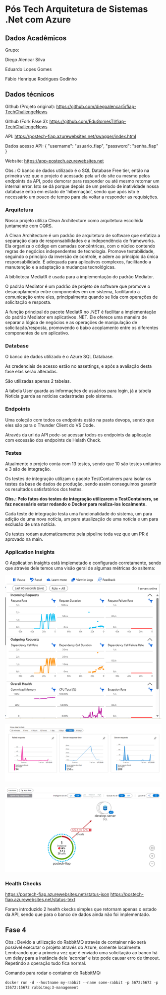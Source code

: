 # Pós Tech Arquitetura de Sistemas .Net com Azure

## Dados Acadêmicos

Grupo:

Diego Alencar Silva

Eduardo Lopes Gomes

Fábio Henrique Rodrigues Godinho

## Dados técnicos

Github (Projeto original): https://github.com/diegoalencar5/fiap-TechChallengeNews

Github (Fork Fase 3): https://github.com/EduGomesTI/fiap-TechChallengeNews


API: https://postech-fiap.azurewebsites.net/swagger/index.html

Dados acesso API: { "username": "usuario_fiap", "password": "senha_fiap" }

Website: https://app-postech.azurewebsites.net

Obs.: O banco de dados utilizado é o SQL Database Free tier, então na primeira vez que o projeto é acessado pela url do site ou mesmo pelos endpoints da API, pode demorar para responder ou até mesmo retornar um internal error. Isto se dá porque depois de um período de inatividade nossa database entra em estado de 'hibernação', sendo que após isto é necessário um pouco de tempo para ela voltar a responder as requisições.

### Arquitetura

Nosso projeto utiliza Clean Architecture como arquitetura escolhida juntamente com CQRS.

A Clean Architecture é um padrão de arquitetura de software que enfatiza a separação clara de responsabilidades e a independência de frameworks. Ela organiza o código em camadas concêntricas, com o núcleo contendo regras de negócios independentes de tecnologia. Promove testabilidade, seguindo o princípio da inversão de controle, e adere ao princípio da única responsabilidade. É adequada para aplicativos complexos, facilitando a manutenção e a adaptação a mudanças tecnológicas.

A biblioteca MediatR é usada para a implementação do padrão Mediator.

O padrão Mediator é um padrão de projeto de software que promove o desacoplamento entre componentes em um sistema, facilitando a comunicação entre eles, principalmente quando se lida com operações de solicitação e resposta.

A função principal do pacote MediatR no .NET é facilitar a implementação do padrão Mediator em aplicativos .NET. Ele oferece uma maneira de separar a lógica de negócios e as operações de manipulação de solicitação/resposta, promovendo o baixo acoplamento entre os diferentes componentes de um aplicativo.

### Database

O banco de dados utilizado é o Azure SQL Database.

As credenciais de acesso estão no aasettings, e após a avaliação desta fase elas serão alteradas.

São utilizadas apenas 2 tabelas.

A tabela User guarda as informações de usuários para login, já a tabela Noticia guarda as notícias cadastradas pelo sistema.

### Endpoints

Uma coleção com todos os endpoints estão na pasta devops, sendo que eles são para o Thunder Client do VS Code.

Através da url da API pode-se acessar todos os endpoints da aplicação com excessão dos endpoints de Helath Check.

### Testes

Atualmente o projeto conta com 13 testes, sendo que 10 são testes unitários e 3 são de integração.

Os testes de integração utilizam o pacote TestContainers para isolar os testes da base de dados de produção, sendo assim conseguimos garantir os resultados satisfatórios dos testes.

__Obs.: Pelo fatos dos testes de integração utilizarem o TestContainers, se faz necessário estar rodando o Docker para realiza-los localmente.__

Cada teste de integração testa uma funcionalidade do sistema, um para adição de uma nova notícia, um para atualização de uma notícia e um para exclusão de uma notícia.

Os testes rodam automaticamente pela pipeline toda vez que um PR é aprovado na main.

### Application Insights

O Application Insights estã implemetado e configurado corretamente, sendo que através dele temos uma visão geral de algumas métricas do ssitema:

![Alt text](image.png)

![Alt text](image-1.png)

![Alt text](image-2.png)

### Health Checks

https://postech-fiap.azurewebsites.net/status-json
https://postech-fiap.azurewebsites.net/status-text

Foram introduzido 2 health ckecks simples que retornam apenas o estado da API, sendo que para o banco de dados ainda não foi implementado.

## Fase 4

Obs.: Devido a utilização do RabbitMQ através de container não será possível executar o projeto através do Azure, somente localmente. Lembrando que a primeira vez que é enviado uma solicitação ao banco há um delay para a instância dele 'acordar' e isto pode causar erro de timeout. Repetindo a operação tudo fica normal.

Comando para rodar o container do RabbitMQ:
```
docker run -d --hostname my-rabbit --name some-rabbit -p 5672:5672 -p 15672:15672 rabbitmq:3-management
```